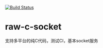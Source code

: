 [![Build Status](https://travis-ci.org/kiddy818/raw-c-socket.svg?branch=master)](https://travis-ci.org/kiddy818/raw-c-socket)

# raw-c-socket
支持多平台的纯C代码，测试CI，基本socket服务



